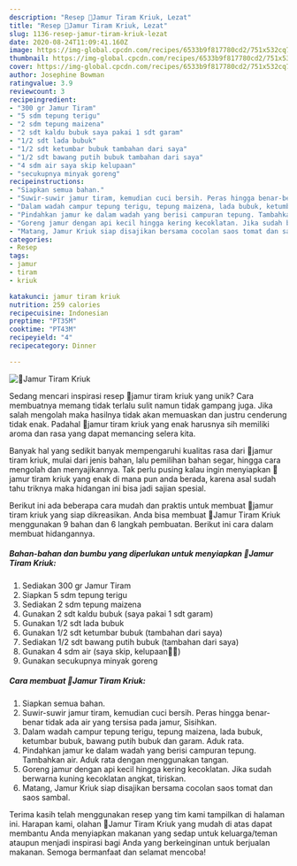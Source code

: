 ```yaml
---
description: "Resep 🌸Jamur Tiram Kriuk, Lezat"
title: "Resep 🌸Jamur Tiram Kriuk, Lezat"
slug: 1136-resep-jamur-tiram-kriuk-lezat
date: 2020-08-24T11:09:41.160Z
image: https://img-global.cpcdn.com/recipes/6533b9f817780cd2/751x532cq70/🌸jamur-tiram-kriuk-foto-resep-utama.jpg
thumbnail: https://img-global.cpcdn.com/recipes/6533b9f817780cd2/751x532cq70/🌸jamur-tiram-kriuk-foto-resep-utama.jpg
cover: https://img-global.cpcdn.com/recipes/6533b9f817780cd2/751x532cq70/🌸jamur-tiram-kriuk-foto-resep-utama.jpg
author: Josephine Bowman
ratingvalue: 3.9
reviewcount: 3
recipeingredient:
- "300 gr Jamur Tiram"
- "5 sdm tepung terigu"
- "2 sdm tepung maizena"
- "2 sdt kaldu bubuk saya pakai 1 sdt garam"
- "1/2 sdt lada bubuk"
- "1/2 sdt ketumbar bubuk tambahan dari saya"
- "1/2 sdt bawang putih bubuk tambahan dari saya"
- "4 sdm air saya skip kelupaan"
- "secukupnya minyak goreng"
recipeinstructions:
- "Siapkan semua bahan."
- "Suwir-suwir jamur tiram, kemudian cuci bersih. Peras hingga benar-benar tidak ada air yang tersisa pada jamur, Sisihkan."
- "Dalam wadah campur tepung terigu, tepung maizena, lada bubuk, ketumbar bubuk, bawang putih bubuk dan garam. Aduk rata."
- "Pindahkan jamur ke dalam wadah yang berisi campuran tepung. Tambahkan air. Aduk rata dengan menggunakan tangan."
- "Goreng jamur dengan api kecil hingga kering kecoklatan. Jika sudah berwarna kuning kecoklatan angkat, tiriskan."
- "Matang, Jamur Kriuk siap disajikan bersama cocolan saos tomat dan saos sambal."
categories:
- Resep
tags:
- jamur
- tiram
- kriuk

katakunci: jamur tiram kriuk 
nutrition: 259 calories
recipecuisine: Indonesian
preptime: "PT35M"
cooktime: "PT43M"
recipeyield: "4"
recipecategory: Dinner

---
```



![🌸Jamur Tiram Kriuk](https://img-global.cpcdn.com/recipes/6533b9f817780cd2/751x532cq70/🌸jamur-tiram-kriuk-foto-resep-utama.jpg)

Sedang mencari inspirasi resep 🌸jamur tiram kriuk yang unik? Cara membuatnya memang tidak terlalu sulit namun tidak gampang juga. Jika salah mengolah maka hasilnya tidak akan memuaskan dan justru cenderung tidak enak. Padahal 🌸jamur tiram kriuk yang enak harusnya sih memiliki aroma dan rasa yang dapat memancing selera kita.

Banyak hal yang sedikit banyak mempengaruhi kualitas rasa dari 🌸jamur tiram kriuk, mulai dari jenis bahan, lalu pemilihan bahan segar, hingga cara mengolah dan menyajikannya. Tak perlu pusing kalau ingin menyiapkan 🌸jamur tiram kriuk yang enak di mana pun anda berada, karena asal sudah tahu triknya maka hidangan ini bisa jadi sajian spesial.




Berikut ini ada beberapa cara mudah dan praktis untuk membuat 🌸jamur tiram kriuk yang siap dikreasikan. Anda bisa membuat 🌸Jamur Tiram Kriuk menggunakan 9 bahan dan 6 langkah pembuatan. Berikut ini cara dalam membuat hidangannya.

<!--inarticleads1-->

##### Bahan-bahan dan bumbu yang diperlukan untuk menyiapkan 🌸Jamur Tiram Kriuk:

1. Sediakan 300 gr Jamur Tiram
1. Siapkan 5 sdm tepung terigu
1. Sediakan 2 sdm tepung maizena
1. Gunakan 2 sdt kaldu bubuk (saya pakai 1 sdt garam)
1. Gunakan 1/2 sdt lada bubuk
1. Gunakan 1/2 sdt ketumbar bubuk (tambahan dari saya)
1. Sediakan 1/2 sdt bawang putih bubuk (tambahan dari saya)
1. Gunakan 4 sdm air (saya skip, kelupaan🙈😅)
1. Gunakan secukupnya minyak goreng




<!--inarticleads2-->

##### Cara membuat 🌸Jamur Tiram Kriuk:

1. Siapkan semua bahan.
1. Suwir-suwir jamur tiram, kemudian cuci bersih. Peras hingga benar-benar tidak ada air yang tersisa pada jamur, Sisihkan.
1. Dalam wadah campur tepung terigu, tepung maizena, lada bubuk, ketumbar bubuk, bawang putih bubuk dan garam. Aduk rata.
1. Pindahkan jamur ke dalam wadah yang berisi campuran tepung. Tambahkan air. Aduk rata dengan menggunakan tangan.
1. Goreng jamur dengan api kecil hingga kering kecoklatan. Jika sudah berwarna kuning kecoklatan angkat, tiriskan.
1. Matang, Jamur Kriuk siap disajikan bersama cocolan saos tomat dan saos sambal.




Terima kasih telah menggunakan resep yang tim kami tampilkan di halaman ini. Harapan kami, olahan 🌸Jamur Tiram Kriuk yang mudah di atas dapat membantu Anda menyiapkan makanan yang sedap untuk keluarga/teman ataupun menjadi inspirasi bagi Anda yang berkeinginan untuk berjualan makanan. Semoga bermanfaat dan selamat mencoba!
